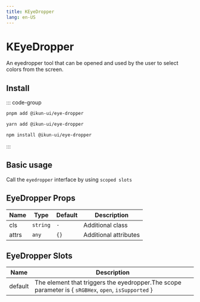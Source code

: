 ```yaml
---
title: KEyeDropper
lang: en-US
---
```


# KEyeDropper

An eyedropper tool that can be opened and used by the user to select colors from the screen.

## Install

::: code-group

```bash [pnpm]
pnpm add @ikun-ui/eye-dropper
```

```bash [yarn]
yarn add @ikun-ui/eye-dropper
```

```bash [npm]
npm install @ikun-ui/eye-dropper
```

:::

## Basic usage

Call the `eyedropper` interface by using `scoped slots`

<demo src="../../../../example/eye-dropper/basic.svelte" github="https://github.com/ikun-svelte/ikun-ui/tree/main/components/EyeDropper"></demo>

## EyeDropper Props

| Name  | Type     | Default | Description           |
| ----- | -------- | ------- | --------------------- |
| cls   | `string` | `-`     | Additional class      |
| attrs | `any`    | `{}`    | Additional attributes |

## EyeDropper Slots

| Name    | Description                                                                                          |
| ------- | ---------------------------------------------------------------------------------------------------- |
| default | The element that triggers the eyedropper.The scope parameter is { `sRGBHex`, `open`, `isSupported` } |

